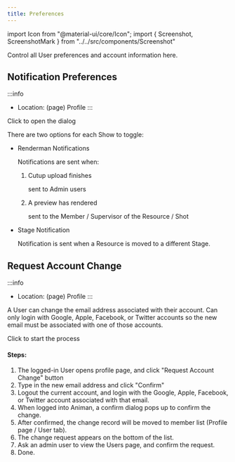 ```yaml
---
title: Preferences
---
```

import Icon from "@material-ui/core/Icon";
import { Screenshot, ScreenshotMark } from "../../src/components/Screenshot"

Control all User preferences and account information here.

## Notification Preferences

:::info
- Location: (page) Profile
:::

<Screenshot image="/screenshot/profile_preferences.png">
    <ScreenshotMark x="14.5%" y="9.8%" width="26%" height="7%" textPosition="right" borderRadius="10px">
    Click to open the dialog
    </ScreenshotMark>
</Screenshot>

There are two options for each Show to toggle:

- Renderman Notifications

  Notifications are sent when:

  1. Cutup upload finishes

     sent to Admin users

  2. A preview has rendered

     sent to the Member / Supervisor of the Resource / Shot

- Stage Notification

  Notification is sent when a Resource is moved to a different Stage.


## Request Account Change

:::info
- Location: (page) Profile
:::

A User can change the email address associated with their account.  Can only login with Google, Apple, Facebook, or Twitter accounts so the new email must be associated with one of those accounts.

<Screenshot image="/screenshot/profile_user.png">
    <ScreenshotMark x="78.5%" y="20%" width="22%" height="14%" textPosition="bottom" borderRadius="10px">
    Click to start the process
    </ScreenshotMark>
</Screenshot>

#### Steps:

1. The logged-in User opens profile page, and click "Request Account Change" button
2. Type in the new email address and click "Confirm"
3. Logout the current account, and login with the Google, Apple, Facebook, or Twitter account associated with that email.
4. When logged into Animan, a confirm dialog pops up to confirm the change.
5. After confirmed, the change record will be moved to member list (Profile page / User tab).
6. The change request appears on the bottom of the list.
7. Ask an admin user to view the Users page, and confirm the request.
8. Done.